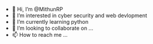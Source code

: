- 👋 Hi, I’m @MithunRP
- 👀 I’m interested in cyber security and web devlopment
- 🌱 I’m currently learning python
- 💞️ I’m looking to collaborate on ...
- 📫 How to reach me ...

<!---
MithunRP/MithunRP is a ✨ special ✨ repository because its `README.md` (this file) appears on your GitHub profile.
You can click the Preview link to take a look at your changes.
--->
